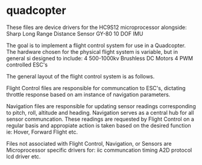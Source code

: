 quadcopter
==========

These files are device drivers for the HC9S12 microprocessor alongside:
  Sharp Long Range Distance Sensor
  GY-80 10 DOF IMU

The goal is to implement a flight control system for use in a Quadcopter. The hardware chosen for the physical flight system is variable, but in general si designed to include:
  4 500-1000kv Brushless DC Motors
  4 PWM controlled ESC's
  
The general layout of the flight control system is as follows.

Flight Control files are responsible for communcation to ESC's, dictating throttle response based on am instance of navigation parameters. 

Navigation files are responsible for updating sensor readings corresponding to pitch, roll, altitude and heading. Navigation serves as a central hub for all sensor communcation. These readings are requested by Flight Control on a regular basis and appropiate action is taken based on the desired function ie: Hover, Forward Flight etc.

Files not associated with Flight Control, Navigation, or Sensors are Microprocessor specific drivers for:
  iic communcation
  timing
  A2D protocol
  lcd driver
  etc.
  



